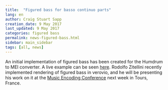 ```yaml
---
title:  "Figured bass for basso continuo parts"
lang: en
author: Craig Stuart Sapp
creation_date: 9 May 2017
last_updated: 9 May 2017
categories: figured bass
permalink: news-figured-bass.html
sidebar: main_sidebar
tags: [all, news]
---
```


An initial implementation of figured bass has been created
for the Humdrum to MEI converter.  A live example can
be seen [here](/humdrum/figured_bass).  Rodolfo Zitellini 
recently implemented rendering of figured bass in verovio,
and he will be presenting his work on it at the 
[Music Encoding Conference](http://music-encoding.org/community/conference)
next week in Tours, France.


